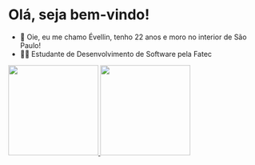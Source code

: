# Olá, seja bem-vindo!

- 👋 Oie, eu me chamo Évellin, tenho 22 anos e moro no interior de São Paulo!
- 👩‍💻 Estudante de Desenvolvimento de Software pela Fatec

<div>
  <a href="https://evllinlima">
    <img height="180em" src="https://github-readme-stats.vercel.app/api?username=evllinlima&show_icons=true&theme=dracula&include_all_commits=true&count_private=true"/>
    <img height="180em" src="https://github-readme-stats.vercel.app/api/top-langs/?username=evllinlima&layout=compact&langs_count=8&theme=dracula"/>
</div>

